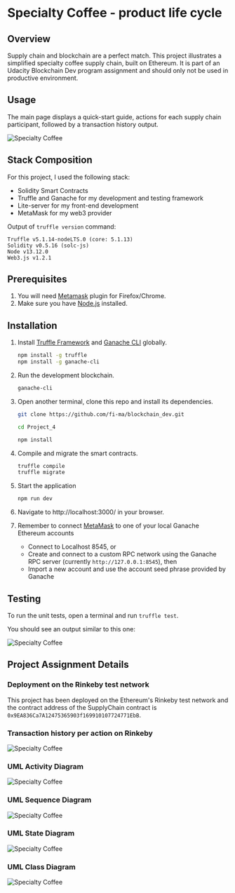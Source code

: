 # Specialty Coffee - product life cycle

## Overview

Supply chain and blockchain are a perfect match.
This project illustrates a simplified specialty coffee supply chain, built on Ethereum.
It is part of an Udacity Blockchain Dev program assignment and should only not be used in productive environment.

## Usage

The main page displays a quick-start guide, actions for each supply chain participant, followed by a transaction history output.

![Specialty Coffee](/assets/screenshots/main_page.png?raw=true 'Main Page')

## Stack Composition

For this project, I used the following stack:
- Solidity Smart Contracts
- Truffle and Ganache for my development and testing framework
- Lite-server for my front-end development
- MetaMask for my web3 provider

Output of `truffle version` command:
```script
Truffle v5.1.14-nodeLTS.0 (core: 5.1.13)
Solidity v0.5.16 (solc-js)
Node v13.12.0
Web3.js v1.2.1
```

## Prerequisites

1.  You will need [Metamask](https://metamask.io/) plugin for Firefox/Chrome.
2.  Make sure you have [Node.js](https://nodejs.org/en/) installed.

## Installation

1.  Install [Truffle Framework](http://truffleframework.com/) and [Ganache CLI](http://truffleframework.com/ganache/) globally.

    ```bash
    npm install -g truffle
    npm install -g ganache-cli
    ```

2.  Run the development blockchain.

    ```bash
    ganache-cli
    ```

3.  Open another terminal, clone this repo and install its dependencies.

    ```bash
    git clone https://github.com/fi-ma/blockchain_dev.git

    cd Project_4

    npm install
    ```

4.  Compile and migrate the smart contracts.

    ```bash
    truffle compile
    truffle migrate
    ```

5.  Start the application

    ```bash
    npm run dev
    ```

6.  Navigate to http://localhost:3000/ in your browser.

7.  Remember to connect [MetaMask](https://metamask.io/) to one of your local Ganache Ethereum accounts

    - Connect to Localhost 8545, or
    - Create and connect to a custom RPC network using the Ganache RPC server (currently `http://127.0.0.1:8545`), then
    - Import a new account and use the account seed phrase provided by Ganache

## Testing

To run the unit tests, open a terminal and run `truffle test`.

You should see an output similar to this one:

![Specialty Coffee](../assets/screenshots/truffle_test.png?raw=true 'Truffle Test')

## Project Assignment Details

### Deployment on the Rinkeby test network

This project has been deployed on the Ethereum's Rinkeby test network and the contract address of the SupplyChain contract is `0x9EA836Ca7A12475365903f169910107724771EbB`.

### Transaction history per action on Rinkeby

![Specialty Coffee](/assets/screenshots/rinkeby_transaction_hist.png?raw=true 'Rinkeby Transaction History')

### UML Activity Diagram

![Specialty Coffee](/assets/screenshots/uml_activity_diagram.png.png?raw=true 'UML Activity Diagram')

### UML Sequence Diagram

![Specialty Coffee](/assets/screenshots/uml_sequence_diagram.png.png?raw=true 'UML Sequence Diagram')

### UML State Diagram

![Specialty Coffee](/assets/screenshots/uml_state_diagram.png.png?raw=true 'UML State Diagram')

### UML Class Diagram

![Specialty Coffee](/assets/screenshots/uml_class_diagram.png.png?raw=true 'UML Class Diagram')